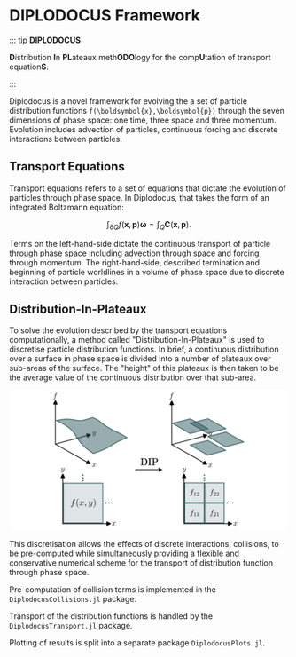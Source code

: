 # DIPLODOCUS Framework

::: tip **DIPLODOCUS**

**D**istribution **I**n **PL**ateaux meth**ODO**logy for the comp**U**tation of transport equation**S**.

:::

Diplodocus is a novel framework for evolving the a set of particle distribution functions ``f(\boldsymbol{x},\boldsymbol{p})`` through the seven dimensions of phase space: one time, three space and three momentum. Evolution includes advection of particles, continuous forcing and discrete interactions between particles.   

## Transport Equations
Transport equations refers to a set of equations that dictate the evolution of particles through phase space. In Diplodocus, that takes the form of an integrated Boltzmann equation: 
```math
\int_{\partial Q} f(\boldsymbol{x},\boldsymbol{p}) \boldsymbol{\omega} = \int_{Q} \boldsymbol{C}(\boldsymbol{x},\boldsymbol{p}).
```
Terms on the left-hand-side dictate the continuous transport of particle through phase space including advection through space and forcing through momentum. The right-hand-side, described termination and beginning of particle worldlines in a volume of phase space due to discrete interaction between particles. 

## Distribution-In-Plateaux
To solve the evolution described by the transport equations computationally, a method called "Distribution-In-Plateaux" is used to discretise particle distribution functions. In brief, a continuous distribution over a surface in phase space is divided into a number of plateaux over sub-areas of the surface. The "height" of this plateaux is then taken to be the average value of the continuous distribution over that sub-area. 

![DIP](./../assets/DIP.svg)

This discretisation allows the effects of discrete interactions, collisions, to be pre-computed while simultaneously providing a flexible and conservative numerical scheme for the transport of distribution function through phase space. 

Pre-computation of collision terms is implemented in the `DiplodocusCollisions.jl` package. 

Transport of the distribution functions is handled by the `DiplodocusTransport.jl` package.

Plotting of results is split into a separate package `DiplodocusPlots.jl`.

